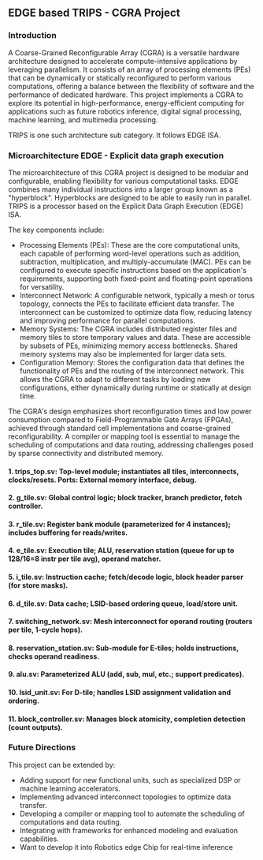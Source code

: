 ## EDGE based TRIPS - CGRA Project
### Introduction
A Coarse-Grained Reconfigurable Array (CGRA) is a versatile hardware architecture designed to accelerate compute-intensive applications by leveraging parallelism. It consists of an array of processing elements (PEs) that can be dynamically or statically reconfigured to perform various computations, offering a balance between the flexibility of software and the performance of dedicated hardware. This project implements a CGRA to explore its potential in high-performance, energy-efficient computing for applications such as future robotics inference, digital signal processing, machine learning, and multimedia processing.

TRIPS is one such architecture sub category. It follows EDGE ISA.

### Microarchitecture EDGE - Explicit data graph execution
The microarchitecture of this CGRA project is designed to be modular and configurable, enabling flexibility for various computational tasks. EDGE combines many individual instructions into a larger group known as a "hyperblock". Hyperblocks are designed to be able to easily run in parallel. TRIPS is a processor based on the Explicit Data Graph Execution (EDGE) ISA.


The key components include:

- Processing Elements (PEs): These are the core computational units, each capable of performing word-level operations such as addition, subtraction, multiplication, and multiply-accumulate (MAC). PEs can be configured to execute specific instructions based on the application's requirements, supporting both fixed-point and floating-point operations for versatility.
- Interconnect Network: A configurable network, typically a mesh or torus topology, connects the PEs to facilitate efficient data transfer. The interconnect can be customized to optimize data flow, reducing latency and improving performance for parallel computations.
- Memory Systems: The CGRA includes distributed register files and memory tiles to store temporary values and data. These are accessible by subsets of PEs, minimizing memory access bottlenecks. Shared memory systems may also be implemented for larger data sets.
- Configuration Memory: Stores the configuration data that defines the functionality of PEs and the routing of the interconnect network. This allows the CGRA to adapt to different tasks by loading new configurations, either dynamically during runtime or statically at design time.

The CGRA's design emphasizes short reconfiguration times and low power consumption compared to Field-Programmable Gate Arrays (FPGAs), achieved through standard cell implementations and coarse-grained reconfigurability. A compiler or mapping tool is essential to manage the scheduling of computations and data routing, addressing challenges posed by sparse connectivity and distributed memory.


#### 1.  trips_top.sv: Top-level module; instantiates all tiles, interconnects, clocks/resets. Ports: External memory interface, debug.
#### 2.  g_tile.sv: Global control logic; block tracker, branch predictor, fetch controller.
#### 3.  r_tile.sv: Register bank module (parameterized for 4 instances); includes buffering for reads/writes.
#### 4.  e_tile.sv: Execution tile; ALU, reservation station (queue for up to 128/16=8 instr per tile avg), operand matcher.
#### 5.  i_tile.sv: Instruction cache; fetch/decode logic, block header parser (for store masks).
#### 6.  d_tile.sv: Data cache; LSID-based ordering queue, load/store unit.
#### 7.  switching_network.sv: Mesh interconnect for operand routing (routers per tile, 1-cycle hops).
#### 8.  reservation_station.sv: Sub-module for E-tiles; holds instructions, checks operand readiness.
#### 9.  alu.sv: Parameterized ALU (add, sub, mul, etc.; support predicates).
#### 10.  lsid_unit.sv: For D-tile; handles LSID assignment validation and ordering.
#### 11.  block_controller.sv: Manages block atomicity, completion detection (count outputs).



















### Future Directions
This project can be extended by:

- Adding support for new functional units, such as specialized DSP or machine learning accelerators.
- Implementing advanced interconnect topologies to optimize data transfer.
- Developing a compiler or mapping tool to automate the scheduling of computations and data routing.
- Integrating with frameworks for enhanced modeling and evaluation capabilities.
- Want to develop it into Robotics edge Chip for real-time inference
